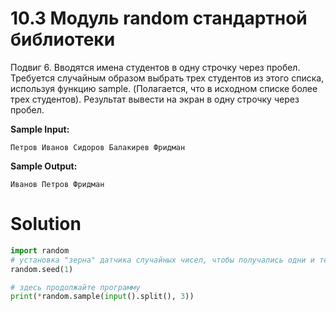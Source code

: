 # 10.3 Модуль random стандартной библиотеки

Подвиг 6. Вводятся имена студентов в одну строчку через пробел. Требуется случайным образом выбрать трех студентов из
этого списка, используя функцию sample. (Полагается, что в исходном списке более трех студентов). Результат вывести на
экран в одну строчку через пробел.

**Sample Input:**

```
Петров Иванов Сидоров Балакирев Фридман
```

**Sample Output:**

```
Иванов Петров Фридман
```

# Solution

```python
import random
# установка "зерна" датчика случайных чисел, чтобы получались одни и те же случайные величины
random.seed(1)

# здесь продолжайте программу
print(*random.sample(input().split(), 3))
```